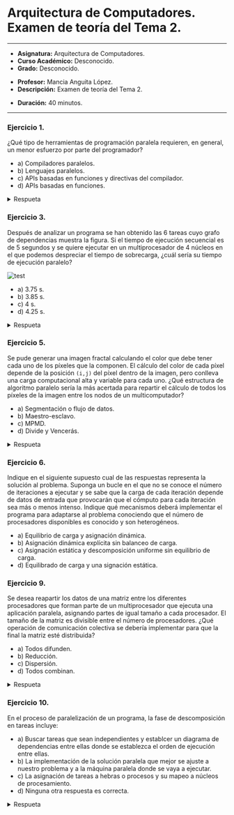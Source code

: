# Arquitectura de Computadores. Examen de teoría del Tema 2.

***

- **Asignatura:** Arquitectura de Computadores.
- **Curso Académico:** Desconocido.
- **Grado:** Desconocido.
<!--- **Grupo:** Único.-->
- **Profesor:** Mancia Anguita López.
- **Descripción:** Examen de teoría del Tema 2.
<!--- **Fecha:** 17 de abril de 2024.-->
- **Duración:** 40 minutos.

***

### Ejercicio 1.
¿Qué tipo de herramientas de programación paralela requieren, en general, un menor esfuerzo por parte del programador?

- a) Compiladores paralelos.
- b) Lenguajes paralelos.
- c) APIs basadas en funciones y directivas del compilador.
- d) APIs basadas en funciones.

<details>
  <summary>Respueta</summary>
  <p>La respuesta correcta es la opción 'a':  
    Los compiladores paralelos convierten directamente los códigos secuenciales en códigos paralelos, por lo que no requieren nada de esfuerzo por parte del programador, a diferencia del resto de opciones.</p>
</details>

### Ejercicio 3.
Después de analizar un programa se han obtenido las 6 tareas cuyo grafo de dependencias muestra la figura. Si el tiempo de ejecución secuencial es de 5 segundos y se quiere ejecutar en un multiprocesador de 4 núcleos en el que podemos despreciar el tiempo de sobrecarga, ¿cuál sería su tiempo de ejecución paralelo?

![test](https://github.com/LosDelDGIIM/LosDelDGIIM.github.io/blob/main/subjects/AC/Exámenes/img/GrafoT2.png)
 
- a) 3.75 s.
- b) 3.85 s.
- c) 4 s.
- d) 4.25 s.

<details>
  <summary>Respueta</summary>
  <p>La respuesta correcta es la opción 'c':  
    Si ejecutamos el programa en paralelo, primero tenemos que ejecutar en un procesador la tarea del 20%, luego ejecutamos en dos procesadores de forma paralela las tareas del 25% y 10%. Tras esto, podemos ejecutar las dos tareas del 10% en dos procesadores y por último, la tarea final del 25%. Esto nos da un tiempo de CPU del $20 + max\{10,25\} + 10 + 25 = 80$ %. Mediante una sencilla regla de 3, si para el 100% del programa se tardaban 5 segundos, para el 80% del programa se tardan 4 segundos, luego la respuesta correcta es la opción 'c'.</p>
</details>

### Ejercicio 5.
Se pude generar una imagen fractal calculando el color que debe tener cada uno de los píxeles que la componen. El cálculo del color de cada píxel depende de la posición `(i,j)` del píxel dentro de la imagen, pero conlleva una carga computacional alta y variable para cada uno. ¿Qué estructura de algoritmo paralelo sería la más acertada para repartir el cálculo de todos los píxeles de la imagen entre los nodos de un multicomputador?

- a) Segmentación o flujo de datos.
- b) Maestro-esclavo.
- c) MPMD.
- d) Divide y Vencerás.

<details>
  <summary>Respueta</summary>
  <p>
    La opción 'c' no es una estructura de algoritmo paralelo. Por lo que nos dice el enunciado, no es posible realizar una estrategia Divide y Vencerás como propone la opción 'd'.</p>
</details>

### Ejercicio 6.
Indique en el siguiente supuesto cual de las respuestas representa la solución al problema. Suponga un bucle en el que no se conoce el número de iteraciones a ejecutar y se sabe que la carga de cada iteración depende de datos de entrada que provocarán que el cómputo para cada iteración sea más o menos intenso. Indique qué mecanismos deberá implementar el programa para adaptarse al problema conociendo que el número de procesadores disponibles es conocido y son heterogéneos.

- a) Equilibrio de carga y asignación dinámica.
- b) Asignación dinámica explícita sin balanceo de carga.
- c) Asignación estática y descomposición uniforme sin equilibrio de carga.
- d) Equilibrado de carga y una signación estática.

### Ejercicio 9.
Se desea reapartir los datos de una matriz entre los diferentes procesadores que forman parte de un multiprocesador que ejecuta una aplicación paralela, asignando partes de igual tamaño a cada procesador. El tamaño de la matriz es divisible entre el número de procesadores. ¿Qué operación de comunicación colectiva se debería implementar para que la final la matriz esté distribuida?

- a) Todos difunden.
- b) Reducción.
- c) Dispersión.
- d) Todos combinan.

<details>
  <summary>Respueta</summary>
    <p>La respuesta correcta es la opción 'c'.</p>
</details>

### Ejercicio 10.
En el proceso de paralelización de un programa, la fase de descomposición en tareas incluye:

- a) Buscar tareas que sean independientes y establcer un diagrama de dependencias entre ellas donde se establezca el orden de ejecución entre ellas.
- b) La implementación de la solución paralela que mejor se ajuste a nuestro problema y a la máquina paralela donde se vaya a ejecutar.
- c) La asignación de tareas a hebras o procesos y su mapeo a núcleos de procesamiento.
- d) Ninguna otra respuesta es correcta.

<details>
  <summary>Respueta</summary>
    <p>La respuesta correcta es la opción 'a'.</p>
</details>


